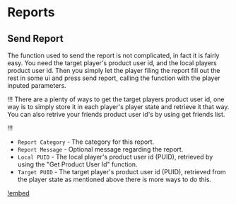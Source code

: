 # Reports

## Send Report

The function used to send the report is not complicated, in fact it is fairly easy. You need the target player's product user id, and the local players product user id. Then you simply let the player filing the report fill out the rest in some ui and press send report, calling the function with the player inputed parameters. 

!!!
There are a plenty of ways to get the target players product user id, one way is to simply store it in each player's player state and retrieve it that way. You can also retrive your friends product user id's by using get friends list.

!!!
- `Report Category` - The category for this report.
- `Report Message` - Optional message regarding the report.
- `Local PUID` - The local player's product user id (PUID), retrieved by using the "Get Product User Id" function.
- `Target PUID` - The target player's product user id (PUID), retrieved from the player state as mentioned above there is more ways to do this.

[!embed](https://blueprintue.com/render/f4ytvwhg/)


